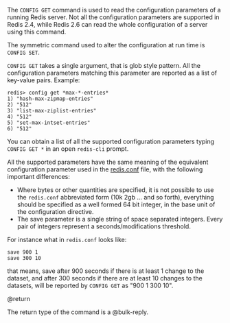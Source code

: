 The `CONFIG GET` command is used to read the configuration parameters of a
running Redis server. Not all the configuration parameters are
supported in Redis 2.4, while Redis 2.6 can read the whole configuration of
a server using this command.

The symmetric command used to alter the configuration at run time is
`CONFIG SET`.

`CONFIG GET` takes a single argument, that is glob style pattern. All the
configuration parameters matching this parameter are reported as a
list of key-value pairs. Example:

    redis> config get *max-*-entries*
    1) "hash-max-zipmap-entries"
    2) "512"
    3) "list-max-ziplist-entries"
    4) "512"
    5) "set-max-intset-entries"
    6) "512"

You can obtain a list of all the supported configuration parameters typing
`CONFIG GET *` in an open `redis-cli` prompt.

All the supported parameters have the same meaning of the equivalent
configuration parameter used in the [redis.conf][conf] file, with the following important differences:

[conf]: http://github.com/antirez/redis/raw/2.2/redis.conf

* Where bytes or other quantities are specified, it is not possible to use the `redis.conf` abbreviated form (10k 2gb ... and so forth), everything should be specified as a well formed 64 bit integer, in the base unit of the configuration directive.
* The save parameter is a single string of space separated integers. Every pair of integers represent a seconds/modifications threshold.

For instance what in `redis.conf` looks like:

    save 900 1
    save 300 10

that means, save after 900 seconds if there is at least 1 change to the
dataset, and after 300 seconds if there are at least 10 changes to the
datasets, will be reported by `CONFIG GET` as "900 1 300 10".

@return

The return type of the command is a @bulk-reply.
